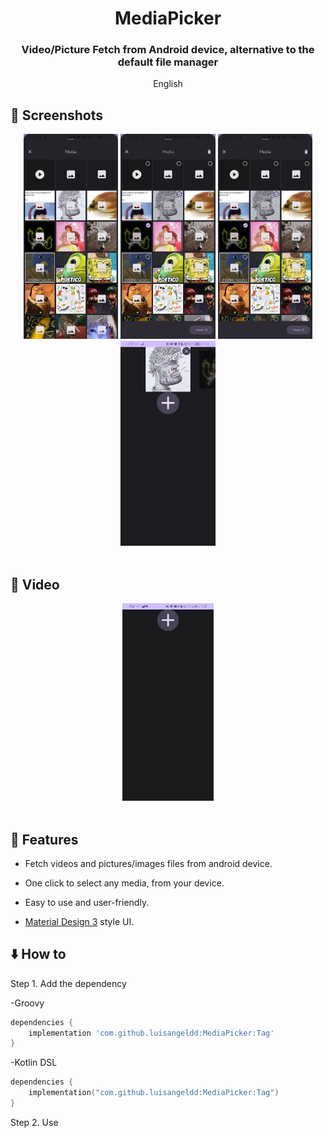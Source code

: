 <div align="center">

# MediaPicker

### Video/Picture Fetch from Android device, alternative to the default file manager

English

<div align="left">

## 📱 Screenshots

<div align="center">
<div>
<img src="metadata/img1.jpg"  width="30%" />
<img src="metadata/img2.jpg"  width="30%" />
<img src="metadata/img3.jpg"  width="30%" />
<img src="metadata/img4.jpg"  width="30%" />
</div>
</div>
 
<br>

## 📱 Video

<div align="center">
<div>
<img width="" src="metadata/video.gif"  width="100%" />
</div>
</div>

<br>

## 📖 Features

- Fetch videos and pictures/images files from android device.

- One click to select any media, from your device.

- Easy to use and user-friendly.

- [Material Design 3](https://m3.material.io/) style UI.

## ⬇️ How to

Step 1. Add the dependency

-Groovy

```groovy
dependencies {
    implementation 'com.github.luisangeldd:MediaPicker:Tag'
}
```
-Kotlin DSL

```kotlin
dependencies {
    implementation("com.github.luisangeldd:MediaPicker:Tag")
}
```
Step 2. Use
